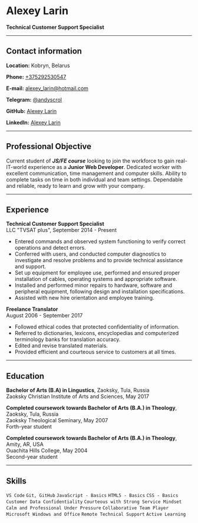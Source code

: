 # Alexey Larin

**Technical Customer Support Specialist**
***

## Contact information

**Location:** Kobryn, Belarus

**Phone:** [+375292530547](callto:+375292530547)

**E-mail:** [alexey_larin@hotmail.com](mailto:alexey_larin@hotmail.com)

**Telegram:** [@andyscrol](https://t.me/andyscrol)

**GitHub:** [Alexey Larin](https://github.com/andyscrol)

**LinkedIn:** [Alexey Larin](https://www.linkedin.com/in/alexey-larin-a0945033/)

***

## Professional Objective

Current student of ***JS/FE course*** looking to join the workforce to gain real-IT-world experience as a **Junior Web Developer**. Dedicated worker with excellent communication, time management and computer skills. Ability to complete tasks on time in both individual and team settings. Dependable and reliable, ready to learn and grow with your company.

***

## Experience

**Technical Customer Support Specialist**\
LLC "TVSAT plus", September 2014 - Present

* Entered commands and observed system functioning to verify correct operations and detect errors.
* Conferred with users, and conducted computer diagnostics to investigate and resolve problems and to provide technical assistance and support.
* Set up equipment for employee use, performed and ensured proper installation of cables, operating systems and appropriate software.
* Installed and performed minor repairs to hardware, software and peripheral equipment, following design and installation specifications.
* Assisted with new hire orientation and employee training.

**Freelance Translator**\
August 2006 - September 2017

* Followed ethical codes that protected confidentiality of information.
* Referred to dictionaries, lexicons, encyclopedias and computerized terminology banks for translation accuracy.
* Edited and revise translated materials.
* Provided efficient and courteous service to customers at all times.

***

## Education

**Bachelor of Arts (B.A) in Lingustics**, Zaoksky, Tula, Russia\
Zaoksky Christian Institute of Arts and Sciences, May 2017

**Completed coursework towards Bachelor of Arts (B.A.) in Theology**, Zaoksky, Tula, Russia\
Zaoksky Theological Seminary, May 2007\
Forth-year student

**Completed coursework towards Bachelor of Arts (B.A.) in Theology**, Amity, AR, USA\
Ouachita Hills College, May 2004\
Second-year student

***
## Skills

`VS Code` `Git, GitHub` `JavaScript - Basics` `HTML5 - Basics` `CSS - Basics` `Customer Data Confidentiality` `Courteous with Strong Service Mindset` `Calm and Professional Under Pressure` `Collaborative Team Player` `Microsoft Windows and Office` `Remote Technical Support` `Active Learning`